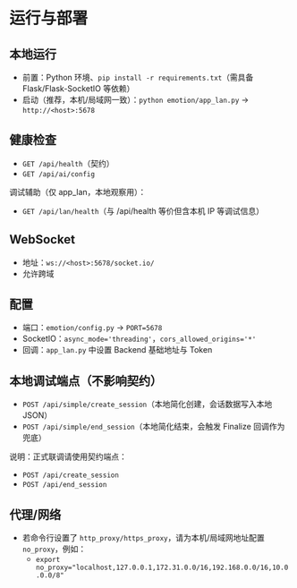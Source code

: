 # 运行与部署

## 本地运行
- 前置：Python 环境、`pip install -r requirements.txt`（需具备 Flask/Flask-SocketIO 等依赖）
- 启动（推荐，本机/局域网一致）：`python emotion/app_lan.py` → `http://<host>:5678`

## 健康检查
- `GET /api/health`（契约）
- `GET /api/ai/config`

调试辅助（仅 app_lan，本地观察用）：
- `GET /api/lan/health`（与 /api/health 等价但含本机 IP 等调试信息）

## WebSocket
- 地址：`ws://<host>:5678/socket.io/`
- 允许跨域

## 配置
- 端口：`emotion/config.py` → `PORT=5678`
- SocketIO：`async_mode='threading'`，`cors_allowed_origins='*'`
- 回调：`app_lan.py` 中设置 Backend 基础地址与 Token

## 本地调试端点（不影响契约）
- `POST /api/simple/create_session`（本地简化创建，会话数据写入本地 JSON）
- `POST /api/simple/end_session`（本地简化结束，会触发 Finalize 回调作为兜底）

说明：正式联调请使用契约端点：
- `POST /api/create_session`
- `POST /api/end_session`

## 代理/网络
- 若命令行设置了 `http_proxy/https_proxy`，请为本机/局域网地址配置 `no_proxy`，例如：
  - `export no_proxy="localhost,127.0.0.1,172.31.0.0/16,192.168.0.0/16,10.0.0.0/8"`
